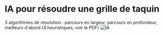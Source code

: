 # IA pour résoudre une grille de taquin

3 algorithmes de résolution : parcours en largeur, parcours en profondeur, meilleurs d'abord (4 heuristiques, voir le PDF)
![IA](https://user-images.githubusercontent.com/43220602/106160832-8d5b1280-6186-11eb-95b7-2ec488c7cc43.png)
